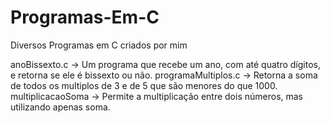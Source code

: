 # Programas-Em-C
Diversos Programas em C criados por mim

anoBissexto.c -> Um programa que recebe um ano, com até quatro dígitos, e retorna se ele é bissexto ou não.
programaMultiplos.c -> Retorna a soma de todos os multiplos de 3 e de 5 que são menores do que 1000.
multiplicacaoSoma -> Permite a multiplicação entre dois números, mas utilizando apenas soma.
